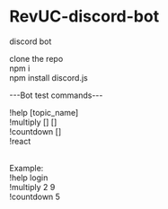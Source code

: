 # RevUC-discord-bot

discord bot

clone the repo <br />
npm i <br />
npm install discord.js

---Bot test commands---

!help [topic_name]<br />
!multiply [] []<br />
!countdown []<br />
!react <br /><br />

Example: <br />
!help login<br />
!multiply 2 9<br />
!countdown 5<br />
